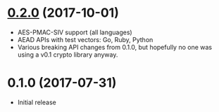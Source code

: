 # [0.2.0] (2017-10-01)

[0.2.0]: https://github.com/miscreant/miscreant/compare/v0.1.0...v0.2.0

* AES-PMAC-SIV support (all languages)
* AEAD APIs with test vectors: Go, Ruby, Python
* Various breaking API changes from 0.1.0, but hopefully no one was using a v0.1
  crypto library anyway.

# 0.1.0 (2017-07-31)

* Initial release
